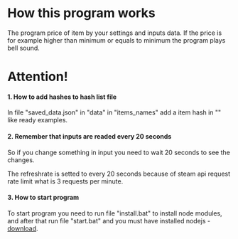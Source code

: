 <h1>How this program works</h1>
<p>The program price of item by your settings and inputs data. If the price is for example higher than minimum or equals to minimum the program plays bell sound.</p>
<h1>Attention!</h1>
<h4>1. How to add hashes to hash list file</h4>
<p>In file "saved_data.json" in "data" in "items_names" add a item hash in "" like ready examples.</p>
<h4>2. Remember that inputs are readed every 20 seconds</h4>
<p>So if you change something in input you need to wait 20 seconds to see the changes.</p>
<p>The refreshrate is setted to every 20 seconds because of steam api request rate limit what is 3 requests per minute.</p>
<h4>3. How to start program</h4>
To start program you need to run file "install.bat" to install node modules, and after that run file "start.bat" and you must have installed nodejs - <a target='_blank' href='https://nodejs.org/en/'>download</a>.


